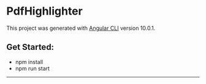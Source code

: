 # PdfHighlighter

This project was generated with [Angular CLI](https://github.com/angular/angular-cli) version 10.0.1.

## Get Started:
- npm install
- npm run start
----
